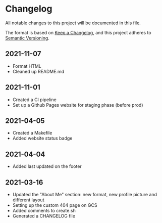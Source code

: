# Changelog

All notable changes to this project will be documented in this file.

The format is based on [Keep a Changelog](https://keepachangelog.com/en/1.0.0/),
and this project adheres to [Semantic Versioning](https://semver.org/spec/v2.0.0.html).


## 2021-11-07

- Format HTML
- Cleaned up README.md


## 2021-11-01

- Created a CI pipeline
- Set up a Github Pages website for staging phase (before prod)


## 2021-04-05

- Created a Makefile
- Added website status badge


## 2021-04-04

- Added last updated on the footer 


## 2021-03-16

- Updated the "About Me" section: new format, new profile picture and different layout 
- Setting up the custom 404 page on GCS 
- Added comments to create.sh 
- Generated a CHANGELOG file 